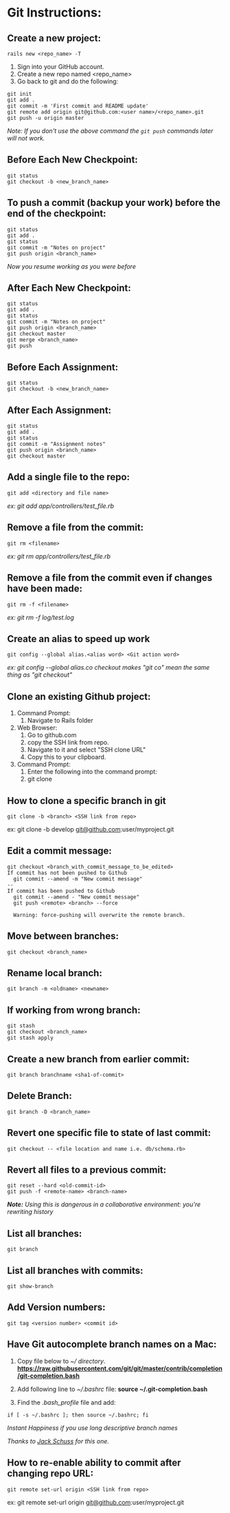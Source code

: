 # Git Instructions:

## Create a new project:
  ```
  rails new <repo_name> -T
  ```

  1. Sign into your GitHub account.
  2. Create a new repo named <repo_name>
  3. Go back to git and do the following:

  ```
  git init
  git add .
  git commit -m 'First commit and README update'
  git remote add origin git@github.com:<user name>/<repo_name>.git
  git push -u origin master
  ```
  *Note: If you don't use the above command the `git push` commands later will not work.*

## Before Each New Checkpoint:
  ```
  git status
  git checkout -b <new_branch_name>
  ```

## To push a commit (backup your work) before the end of the checkpoint:
  ```
  git status
  git add .
  git status
  git commit -m "Notes on project"
  git push origin <branch_name>
  ```
  *Now you resume working as you were before*

## After Each New Checkpoint:
  ```
  git status
  git add .
  git status
  git commit -m "Notes on project"
  git push origin <branch_name>
  git checkout master
  git merge <branch_name>
  git push
  ```

## Before Each Assignment:
  ```
  git status
  git checkout -b <new_branch_name>
  ```

## After Each Assignment:
  ```
  git status
  git add .
  git status
  git commit -m "Assignment notes"
  git push origin <branch_name>
  git checkout master
  ```

## Add a single file to the repo:
  ```
  git add <directory and file name>
  ```
  _ex: git add app/controllers/test_file.rb_

## Remove a file from the commit:
  ```
  git rm <filename>
  ```
  _ex: git rm app/controllers/test_file.rb_

## Remove a file from the commit even if changes have been made:
  ```
  git rm -f <filename>
  ```
  _ex: git rm -f log/test.log_

## Create an alias to speed up work
  ```
  git config --global alias.<alias word> <Git action word>
  ```
  _ex: git config --global alias.co checkout_
  _makes "git co" mean the same thing as "git checkout"_

## Clone an existing Github project:
  1. Command Prompt:
      1. Navigate to Rails folder
  2.  Web Browser:
      1. Go to github.com
      2. copy the SSH link from repo.
      3. Navigate to it and select "SSH clone URL"
      4. Copy this to your clipboard.
  3.  Command Prompt:
      1. Enter the following into the command prompt:
      2. git clone <text-from-clipboard>

## How to clone a specific branch in git
  ```
  git clone -b <branch> <SSH link from repo>
  ```
  ex: git clone -b develop git@github.com:user/myproject.git

## Edit a commit message:
  ```
  git checkout <branch_with_commit_message_to_be_edited>
  If commit has not been pushed to Github
    git commit --amend -m "New commit message"
  --
  If commit has been pushed to Github
    git commit --amend - "New commit message"
    git push <remote> <branch> --force
  ```
      Warning: force-pushing will overwrite the remote branch.

## Move between branches:
  ```
  git checkout <branch_name>
  ```

## Rename local branch:
  ```
  git branch -m <oldname> <newname>
  ```

## If working from wrong branch:
  ```
  git stash
  git checkout <branch_name>
  git stash apply
  ```

## Create a new branch from earlier commit:
  ```
  git branch branchname <sha1-of-commit>
  ```

## Delete Branch:
  ```
  git branch -D <branch_name>
  ```

## Revert one specific file to state of last commit:
  ```
  git checkout -- <file location and name i.e. db/schema.rb>
  ```

## Revert all files to a previous commit:
  ```
  git reset --hard <old-commit-id>
  git push -f <remote-name> <branch-name>
  ```
  _**Note:** Using this is dangerous in a collaborative environment: you're rewriting history_

## List all branches:
  ```
  git branch
  ```

## List all branches with commits:
  ```
  git show-branch
  ```

## Add Version numbers:
  ```
  git tag <version number> <commit id>
  ```

## Have Git autocomplete branch names on a Mac:
  1. Copy file below to _~/ directory_. **https://raw.githubusercontent.com/git/git/master/contrib/completion/git-completion.bash**

  2. Add following line to _~/.bashrc_ file:  **source ~/.git-completion.bash**

  3. Find the _.bash_profile_ file and add:
  ```
  if [ -s ~/.bashrc ]; then source ~/.bashrc; fi
  ```

  *Instant Happiness if you use long descriptive branch names*

  *Thanks to [Jack Schuss](https://github.com/yakschuss) for this one.*

## How to re-enable ability to commit after changing repo URL:
  ```
  git remote set-url origin <SSH link from repo>
  ```
  ex: git remote set-url origin git@github.com:user/myproject.git
